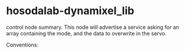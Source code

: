 # hosodalab-dynamixel_lib

control node summary. This node will advertise a service asking for an array containing the mode, and the data to overwrite in the servo. 

Conventions: 

